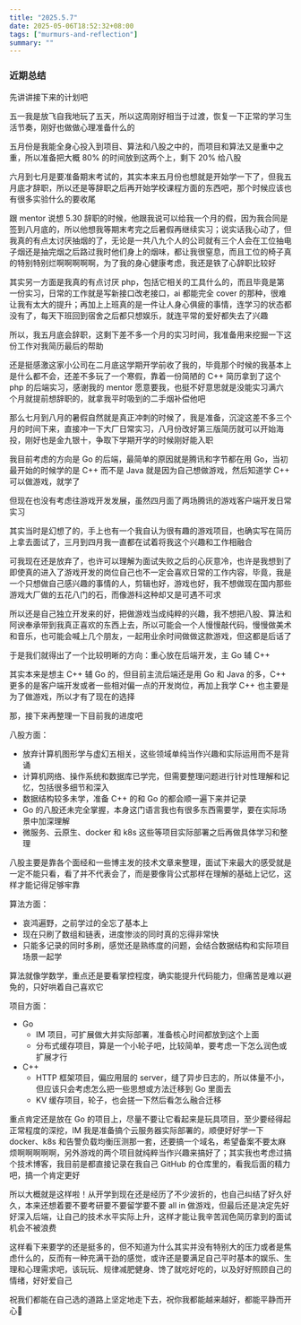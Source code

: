 ```yaml
---
title: "2025.5.7"
date: 2025-05-06T18:52:32+08:00
tags: ["murmurs-and-reflection"]
summary: ""
---
```

### 近期总结
先讲讲接下来的计划吧

五一我是放飞自我地玩了五天，所以这周刚好相当于过渡，恢复一下正常的学习生活节奏，刚好也做做心理准备什么的

五月份是我能全身心投入到项目、算法和八股之中的，而项目和算法又是重中之重，所以准备把大概 80% 的时间放到这两个上，剩下 20% 给八股

六月到七月是要准备期末考试的，其实本来五月份也想就是开始学一下了，但我五月底才辞职，所以还是等辞职之后再开始学校课程方面的东西吧，那个时候应该也有很多实验什么的要收尾

跟 mentor 说想 5.30 辞职的时候，他跟我说可以给我一个月的假，因为我合同是签到八月底的，所以他想我等期末考完之后暑假再继续实习；说实话我心动了，但我真的有点太讨厌抽烟的了，无论是一共八九个人的公司就有三个人会在工位抽电子烟还是抽完烟之后路过我时他们身上的烟味，都让我很窒息，而且工位的椅子真的特别特别烂啊啊啊啊啊，为了我的身心健康考虑，我还是铁了心辞职比较好

其实另一方面是我真的有点讨厌 php，包括它相关的工具什么的，而且毕竟是第一份实习，日常的工作就是写新接口改老接口，ai 都能完全 cover 的那种，很难让我有太大的提升；再加上上班真的是一件让人身心俱疲的事情，连学习的状态都没有了，每天下班回到宿舍之后都只想娱乐，就连平常的爱好都失去了兴趣

所以，我五月底会辞职，这剩下差不多一个月的实习时间，我准备用来挖掘一下这份工作对我简历最后的帮助

还是挺感激这家小公司在二月底这学期开学前收了我的，毕竟那个时候的我基本上是什么都不会，还差不多玩了一个寒假，靠着一份简陋的 C++ 简历拿到了这个 php 的后端实习，感谢我的 mentor 愿意要我，也挺不好意思就是没能实习满六个月就提前想辞职的，就拿我平时吸到的二手烟补偿他吧

那么七月到八月的暑假自然就是真正冲刺的时候了，我是准备，沉淀这差不多三个月的时间下来，直接冲一下大厂日常实习，八月份改好第三版简历就可以开始海投，刚好也是金九银十，争取下学期开学的时候刚好能入职

我目前考虑的方向是 Go 的后端，最简单的原因就是腾讯和字节都在用 Go，当初最开始的时候学的是 C++ 而不是 Java 就是因为自己想做游戏，然后知道学 C++ 可以做游戏，就学了

但现在也没有考虑往游戏开发发展，虽然四月面了两场腾讯的游戏客户端开发日常实习

其实当时是幻想了的，手上也有一个我自认为很有趣的游戏项目，也确实写在简历上拿去面试了，三月到四月我一直都在试着将我这个兴趣和工作相融合

可我现在还是放弃了，也许可以理解为面试失败之后的心灰意冷，也许是我想到了即使真的进入了游戏开发的岗位自己也不一定会喜欢日常的工作内容，毕竟，我是一个只想做自己感兴趣的事情的人，剪辑也好，游戏也好，我不想做现在国内那些游戏大厂做的五花八门的石，而像游科这种却又是可遇不可求

所以还是自己独立开发来的好，把做游戏当成纯粹的兴趣，我不想把八股、算法和阿谀奉承带到我真正喜欢的东西上去，所以可能会一个人慢慢敲代码，慢慢做美术和音乐，也可能会喊上几个朋友，一起用业余时间做做这款游戏，但这都是后话了

于是我们就得出了一个比较明晰的方向：重心放在后端开发，主 Go 辅 C++

其实本来是想主 C++ 辅 Go 的，但目前主流后端还是用 Go 和 Java 的多，C++ 更多的是客户端开发或者一些相对偏一点的开发岗位，再加上我学 C++ 也主要是为了做游戏，所以才有了现在的选择

那，接下来再整理一下目前我的进度吧

八股方面：

* 放弃计算机图形学与虚幻五相关，这些领域单纯当作兴趣和实际运用而不是背诵
* 计算机网络、操作系统和数据库已学完，但需要整理问题进行针对性理解和记忆，包括很多细节和深入
* 数据结构较多未学，准备 C++ 的和 Go 的都会顺一遍下来并记录
* Go 的八股还未完全掌握，本身这门语言我也有很多东西需要学，要在实际场景中加深理解
* 微服务、云原生、docker 和 k8s 这些等项目实际部署之后再做具体学习和整理

八股主要是靠各个面经和一些博主发的技术文章来整理，面试下来最大的感受就是一定不能只看，看了并不代表会了，而是要像背公式那样在理解的基础上记忆，这样才能记得足够牢靠

算法方面：

* 哀鸿遍野，之前学过的全忘了基本上
* 现在只刷了数组和链表，进度惨淡的同时真的忘得非常快
* 只能多记录的同时多刷，感觉还是熟练度的问题，会结合数据结构和实际项目场景一起学

算法就像学数学，重点还是要看掌控程度，确实能提升代码能力，但痛苦是难以避免的，只好哄着自己喜欢它

项目方面：

* Go
  * IM 项目，可扩展做大并实际部署，准备核心时间都放到这个上面
  * 分布式缓存项目，算是一个小轮子吧，比较简单，要考虑一下怎么润色或扩展才行
* C++
  * HTTP 框架项目，偏应用层的 server，缝了异步日志的，所以体量不小，但应该只会考虑怎么把一些思想或方法迁移到 Go 里面去
  * KV 缓存项目，轮子，也会搓一下然后看怎么融合迁移

重点肯定还是放在 Go 的项目上，尽量不要让它看起来是玩具项目，至少要经得起正常程度的深挖，IM 我是准备搞个云服务器实际部署的，顺便好好学一下 docker、k8s 和告警负载均衡压测那一套，还要搞一个域名，希望备案不要太麻烦啊啊啊啊啊，另外游戏的两个项目就纯粹当作兴趣来搞好了；其实我也考虑过搞个技术博客，我目前是都直接记录在我自己 GitHub 的仓库里的，看我后面的精力吧，搞一个肯定更好

所以大概就是这样啦！从开学到现在还是经历了不少波折的，也自己纠结了好久好久，本来还想着要不要考研要不要留学要不要 all in 做游戏，但最后还是决定先好好深入后端，让自己的技术水平实际上升，这样才能让我辛苦润色简历拿到的面试机会不被浪费

这样看下来要学的还是挺多的，但不知道为什么其实并没有特别大的压力或者是焦虑什么的，反而有一种充满干劲的感觉，或许还是要满足自己平时基本的娱乐、生理和心理需求吧，该玩玩、规律减肥健身、馋了就吃好吃的，以及好好照顾自己的情绪，好好爱自己

祝我们都能在自己选的道路上坚定地走下去，祝你我都能越来越好，都能平静而开心💖